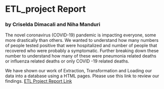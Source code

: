 # ETL_project Report
### by Criselda Dimacali and Niha Manduri
The novel coronavirus (COVID-19) pandemic is impacting everyone, some more drastically than others. We wanted to understand how many numbers of people tested positive that were hospitalized and number of people that recovered who were probably a symptomatic. Further breaking down these number to understand how many of these were pneumonia related deaths or influenza related deaths or only COVID -19 related deaths.  

We have shown our work of Extraction, Transformation and Loading our data into a database using a HTML pages. Please use this link  to review our findings. [ETL Project Report Link](https://nmanduri999.github.io/ETL_pages/)
